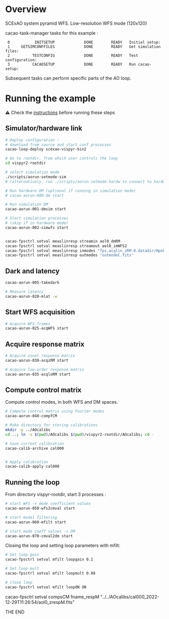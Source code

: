 # Overview

SCExAO system pyramid WFS.
Low-resolution WFS mode (120x120)

cacao-task-manager tasks for this example :

~~~
 0           INITSETUP             DONE        READY   Initial setup:
 1     GETSIMCONFFILES             DONE        READY   Get simulation files:
 2          TESTCONFIG             DONE        READY   Test configuration:
 3          CACAOSETUP             DONE        READY   Run cacao-setup:
~~~
Subsequent tasks can perform specific parts of the AO loop.




# Running the example

:warning: Check the [instructions](https://github.com/cacao-org/cacao/tree/dev/AOloopControl/examples) before running these steps

## Simulator/hardware link


```bash
# Deploy configuration :
# download from source and start conf processes
cacao-loop-deploy scexao-vispyr-bin2

# Go to rootdir, from which user controls the loop
cd vispyr2-rootdir

# select simulation mode
./scripts/aorun-setmode-sim
# (alternatively, run ./scripts/aorun-setmode-hardw to connect to hardware)

# Run hardware DM (optional if running in simulation mode)
# cacao-aorun-000-dm start

# Run simulation DM
cacao-aorun-001-dmsim start

# Start simulation processes
# (skip if in hardware mode)
cacao-aorun-002-simwfs start
```



```bash

cacao-fpsctrl setval measlinresp streamin aol0_dmRM
cacao-fpsctrl setval measlinresp streamout aol0_imWFS2
cacao-fpsctrl setval measlinresp inmodes "fps.acqlin_zRM-0.datadir/Hpoke.fits"
cacao-fpsctrl setval measlinresp outmodes "outmodeC.fits"
```



## Dark and latency


```bash
cacao-aorun-005-takedark

# Measure latency
cacao-aorun-020-mlat -w
```

## Start WFS acquisition

```bash
# Acquire WFS frames
cacao-aorun-025-acqWFS start
```

## Acquire response matrix

```bash
# Acquire zonal response matrix
cacao-aorun-030-acqzRM start

# Acquire low-order response matrix
cacao-aorun-035-acqloRM start
```

## Compute control matrix

Compute control modes, in both WFS and DM spaces.

```bash
# Compute control matrix using Fourier modes
cacao-aorun-040-compfCM

# Make directory for storing calibrations
mkdir -p ../AOcalibs
cd ..; ln -s $(pwd)/AOcalibs $(pwd)/vispyr2-rootdir/AOcalibs; cd -

# Save current calibration
cacao-calib-archive cal000


# Apply calibration
cacao-calib-apply cal000
```


## Running the loop

From directory vispyr-rootdir, start 3 processes :

```bash
# start WFS -> mode coefficient values
cacao-aorun-050-wfs2cmval start

# start modal filtering
cacao-aorun-060-mfilt start

# start mode coeff values -> DM
cacao-aorun-070-cmval2dm start

```

Closing the loop and setting loop parameters with mfilt:

```bash
# Set loop gain
cacao-fpsctrl setval mfilt loopgain 0.1

# Set loop mult
cacao-fpsctrl setval mfilt loopmult 0.98

# close loop
cacao-fpsctrl setval mfilt loopON ON

```


cacao-fpsctrl setval compsCM fname_respM "../../AOcalibs/cal000_2022-12-29T11:26:54/aol0_zrespM.fits"


THE END

